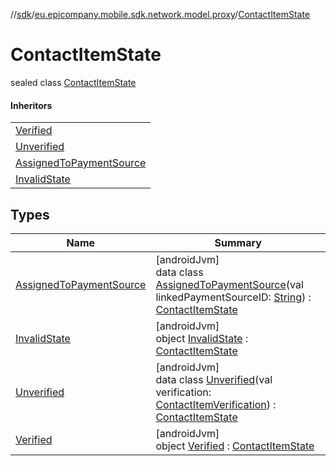 //[sdk](../../../index.md)/[eu.epicompany.mobile.sdk.network.model.proxy](../index.md)/[ContactItemState](index.md)

# ContactItemState

sealed class [ContactItemState](index.md)

#### Inheritors

| |
|---|
| [Verified](-verified/index.md) |
| [Unverified](-unverified/index.md) |
| [AssignedToPaymentSource](-assigned-to-payment-source/index.md) |
| [InvalidState](-invalid-state/index.md) |

## Types

| Name | Summary |
|---|---|
| [AssignedToPaymentSource](-assigned-to-payment-source/index.md) | [androidJvm]<br>data class [AssignedToPaymentSource](-assigned-to-payment-source/index.md)(val linkedPaymentSourceID: [String](https://kotlinlang.org/api/latest/jvm/stdlib/kotlin/-string/index.html)) : [ContactItemState](index.md) |
| [InvalidState](-invalid-state/index.md) | [androidJvm]<br>object [InvalidState](-invalid-state/index.md) : [ContactItemState](index.md) |
| [Unverified](-unverified/index.md) | [androidJvm]<br>data class [Unverified](-unverified/index.md)(val verification: [ContactItemVerification](../-contact-item-verification/index.md)) : [ContactItemState](index.md) |
| [Verified](-verified/index.md) | [androidJvm]<br>object [Verified](-verified/index.md) : [ContactItemState](index.md) |
